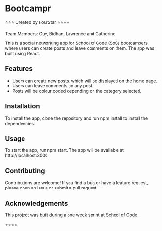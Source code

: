# Bootcampr

⭐⭐⭐ Created by FourStar ⭐⭐⭐⭐

Team Members: Guy, Bidhan, Lawrence and Catherine

This is a social networking app for School of Code (SoC) bootcampers where users can create posts and leave comments on them. The app was built using React.

## Features

- Users can create new posts, which will be displayed on the home page.
- Users can leave comments on any post.
- Posts will be colour coded depending on the category selected.

## Installation

To install the app, clone the repository and run npm install to install the dependencies.

## Usage

To start the app, run npm start. The app will be available at http://localhost:3000.

## Contributing

Contributions are welcome! If you find a bug or have a feature request, please open an issue or submit a pull request.

## Acknowledgements

This project was built during a one week sprint at School of Code.

⭐⭐⭐⭐
